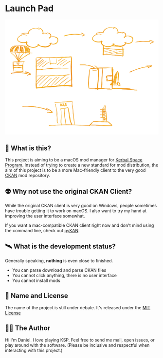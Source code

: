 # Launch Pad

![mods are downloaded, unpacked, and placed into Kerbal Space Program](docs/download.png)


## 🚀 What is this?

This project is aiming to be a macOS mod manager for [Kerbal Space Program](https://kerbalspaceprogram.com).
Instead of trying to create a new standard for mod distribution, the aim of this project is to be a more Mac-friendly
client to the very good [CKAN](https://github.com/KSP-CKAN/CKAN) mod repository.

## 👽 Why not use the original CKAN Client?

While the original CKAN client is very good on Windows, people sometimes have trouble getting it to work on
macOS. I also want to try my hand at improving the user interface somewhat.

If you want a mac-compatible CKAN client right now and don't mind using the command line, check out
[pyKAN](https://github.com/ajventer/pyKAN).

## 🛰 What is the development status?

Generally speaking, **nothing** is even close to finished.

- You can parse download and parse CKAN files
- You cannot click anything, there is no user interface
- You cannot install mods

## 👾 Name and License

The name of the project is still under debate. It's released under the [MIT License](https://choosealicense.com/licenses/mit/)

## 👨‍💻 The Author

Hi I'm Daniel. I love playing KSP. Feel free to send me mail, open issues, or play around with the software.
(Please be inclusive and respectful when interacting with this project.)
